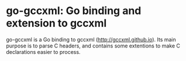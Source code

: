 go-gccxml: Go binding and extension to gccxml
=============================================

go-gccxml is a Go binding to gccxml (http://gccxml.github.io). Its main purpose is to parse C headers, and contains some extentions to make C declarations easier to process.

